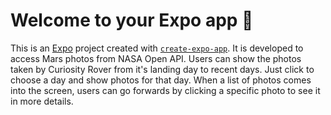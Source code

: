 # Welcome to your Expo app 👋

This is an [Expo](https://expo.dev) project created with [`create-expo-app`](https://www.npmjs.com/package/create-expo-app).
It is developed to access Mars photos from NASA Open API. Users can show the photos taken by Curiosity Rover from it's landing day to recent days. 
Just click to choose a day and show photos for that day. When a list of photos comes into the screen, users can go forwards by clicking a specific photo to see it in more details.
